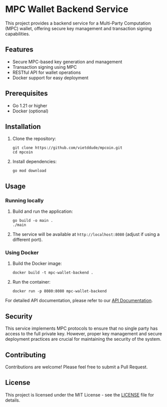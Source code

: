 # MPC Wallet Backend Service

This project provides a backend service for a Multi-Party Computation (MPC) wallet, offering secure key management and transaction signing capabilities.

## Features

- Secure MPC-based key generation and management
- Transaction signing using MPC
- RESTful API for wallet operations
- Docker support for easy deployment

## Prerequisites

- Go 1.21 or higher
- Docker (optional)

## Installation

1. Clone the repository:

   ```
   git clone https://github.com/vietddude/mpcoin.git
   cd mpcoin
   ```

2. Install dependencies:
   ```
   go mod download
   ```

## Usage

### Running locally

1. Build and run the application:

   ```
   go build -o main .
   ./main
   ```

2. The service will be available at `http://localhost:8080` (adjust if using a different port).

### Using Docker

1. Build the Docker image:

   ```
   docker build -t mpc-wallet-backend .
   ```

2. Run the container:
   ```
   docker run -p 8080:8080 mpc-wallet-backend
   ```

For detailed API documentation, please refer to our [API Documentation](API.md).

## Security

This service implements MPC protocols to ensure that no single party has access to the full private key. However, proper key management and secure deployment practices are crucial for maintaining the security of the system.

## Contributing

Contributions are welcome! Please feel free to submit a Pull Request.

## License

This project is licensed under the MIT License - see the [LICENSE](LICENSE) file for details.
